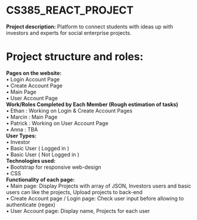 # CS385_REACT_PROJECT

**Project description:**
Platform to connect students with ideas up with investors and experts for social enterprise projects.

# Project structure and roles:
  
  
  
  **Pages on the website:**\
    •	Login Account Page\
    •	Create Account Page\
    •	Main Page\
    •	User Account Page\
  **Work/Roles Completed by Each Member (Rough estimation of tasks)**\
    •	Ethan : Working on Login & Create Account Pages\
    •	Marcin : Main Page\
    •	Patrick : Working on User Account Page\
    •	Anna : TBA\
  **User Types:**\
    •	Investor\
    •	Basic User ( Logged in )\
    •	Basic User ( Not Logged in )\
  **Technologies used:**\
    •	Bootstrap for responsive web-design\
    •	CSS\
  **Functionality of each page:**\
    •	Main page: Display Projects with array of JSON, Investors users and basic users can like the projects, Upload projects to back-end\
    •	Create Account page / Login page: Check user input before allowing to authenticate (regex)\
    •	User Account page: Display name, Projects for each user




